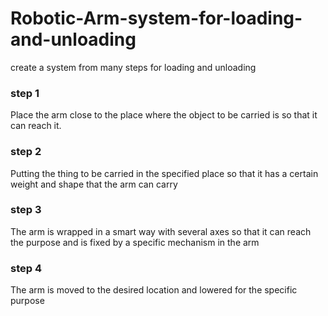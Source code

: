 # Robotic-Arm-system-for-loading-and-unloading
create a system from many steps for loading and unloading

### step 1
Place the arm close to the place where the object to be carried is so that it can reach it.

### step 2
Putting the thing to be carried in the specified place so that it has a certain weight and shape that the arm can carry

### step 3
The arm is wrapped in a smart way with several axes so that it can reach the purpose and is fixed by a specific mechanism in the arm
### step 4
The arm is moved to the desired location and lowered for the specific purpose
